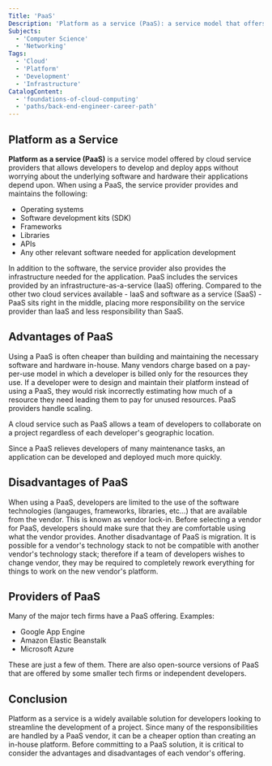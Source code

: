 ```yaml
---
Title: 'PaaS'
Description: 'Platform as a service (PaaS): a service model that offers developers a platform to create, manage, and deploy their applications.'
Subjects:
  - 'Computer Science'
  - 'Networking'
Tags:
  - 'Cloud'
  - 'Platform'
  - 'Development'
  - 'Infrastructure'
CatalogContent:
  - 'foundations-of-cloud-computing'
  - 'paths/back-end-engineer-career-path'
---
```


## Platform as a Service

**Platform as a service (PaaS)** is a service model offered by cloud service providers that allows developers to develop and deploy apps without worrying about the underlying software and hardware their applications depend upon. When using a PaaS, the service provider provides and maintains the following:

- Operating systems
- Software development kits (SDK)
- Frameworks
- Libraries
- APIs
- Any other relevant software needed for application development

In addition to the software, the service provider also provides the infrastructure needed for the application. PaaS includes the services provided by an infrastructure-as-a-service (IaaS) offering. Compared to the other two cloud services available - IaaS and software as a service (SaaS) - PaaS sits right in the middle, placing more responsibility on the service provider than IaaS and less responsibility than SaaS.

## Advantages of PaaS

Using a PaaS is often cheaper than building and maintaining the necessary software and hardware in-house. Many vendors charge based on a pay-per-use model in which a developer is billed only for the resources they use. If a developer were to design and maintain their platform instead of using a PaaS, they would risk incorrectly estimating how much of a resource they need leading them to pay for unused resources. PaaS providers handle scaling.

A cloud service such as PaaS allows a team of developers to collaborate on a project regardless of each developer's geographic location.

Since a PaaS relieves developers of many maintenance tasks, an application can be developed and deployed much more quickly.

## Disadvantages of PaaS

When using a PaaS, developers are limited to the use of the software technologies (langauges, frameworks, libraries, etc...) that are available from the vendor. This is known as vendor lock-in. Before selecting a vendor for PaaS, developers should make sure that they are comfortable using what the vendor provides. Another disadvantage of PaaS is migration. It is possible for a vendor's technology stack to not be compatible with another vendor's technology stack; therefore if a team of developers wishes to change vendor, they may be required to completely rework everything for things to work on the new vendor's platform.

## Providers of PaaS

Many of the major tech firms have a PaaS offering. Examples:

- Google App Engine
- Amazon Elastic Beanstalk
- Microsoft Azure

These are just a few of them. There are also open-source versions of PaaS that are offered by some smaller tech firms or independent developers.

## Conclusion

Platform as a service is a widely available solution for developers looking to streamline the development of a project. Since many of the responsibilities are handled by a PaaS vendor, it can be a cheaper option than creating an in-house platform. Before committing to a PaaS solution, it is critical to consider the advantages and disadvantages of each vendor's offering.

